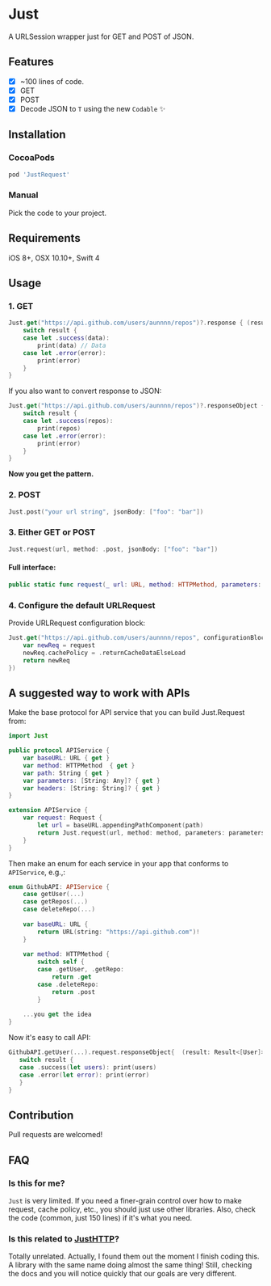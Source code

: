 # Just
A URLSession wrapper just for GET and POST of JSON.

## Features
- [x] ~100 lines of code.
- [x] GET
- [x] POST
- [x] Decode JSON to `T` using the new `Codable` ✨

## Installation
### CocoaPods
```ruby
pod 'JustRequest'
```

### Manual
Pick the code to your project.

## Requirements
iOS 8+, OSX 10.10+, Swift 4

## Usage
### 1. GET
```swift
Just.get("https://api.github.com/users/aunnnn/repos")?.response { (result) in
    switch result {
    case let .success(data):
        print(data) // Data
    case let .error(error):
        print(error)
    }
}
```

If you also want to convert response to JSON:
```swift
Just.get("https://api.github.com/users/aunnnn/repos")?.responseObject { (result: Result<[Repo]>) in
    switch result {
    case let .success(repos):
        print(repos)
    case let .error(error):
        print(error)
    }
}
```

**Now you get the pattern.**

### 2. POST
```swift
Just.post("your url string", jsonBody: ["foo": "bar"])
```

### 3. Either GET or POST
```swift
Just.request(url, method: .post, jsonBody: ["foo": "bar"])
```

#### Full interface:
```swift
public static func request(_ url: URL, method: HTTPMethod, parameters: Parameters?=nil, headers: HTTPHeaders?=nil, configurationBlock: URLRequestConfigurationBlock?=nil) -> Request
```

### 4. Configure the default URLRequest
Provide URLRequest configuration block:
```swift
Just.get("https://api.github.com/users/aunnnn/repos", configurationBlock: { (request: URLRequest) -> URLRequest in
    var newReq = request
    newReq.cachePolicy = .returnCacheDataElseLoad
    return newReq
})
```

## A suggested way to work with APIs
Make the base protocol for API service that you can build Just.Request from: 
```swift
import Just

public protocol APIService {
    var baseURL: URL { get }
    var method: HTTPMethod  { get }
    var path: String { get }
    var parameters: [String: Any]? { get }
    var headers: [String: String]? { get }
}

extension APIService {
    var request: Request {
        let url = baseURL.appendingPathComponent(path)
        return Just.request(url, method: method, parameters: parameters, headers: headers)
    }
}
```
Then make an enum for each service in your app that conforms to `APIService`, e.g.,:
```swift
enum GithubAPI: APIService {
    case getUser(...)
    case getRepos(...)
    case deleteRepo(...)
    
    var baseURL: URL {
        return URL(string: "https://api.github.com")!
    }
    
    var method: HTTPMethod {
        switch self {
        case .getUser, .getRepo: 
            return .get
        case .deleteRepo: 
            return .post
        }
    
    ...you get the idea
}
```

Now it's easy to call API:
```swift
GithubAPI.getUser(...).request.responseObject{  (result: Result<[User]>) in
   switch result {
   case .success(let users): print(users)
   case .error(let error): print(error)
   }
}
```

## Contribution
Pull requests are welcomed!

## FAQ
### Is this for me?
`Just` is very limited. If you need a finer-grain control over how to make request, cache policy, etc., you should just use other libraries. Also, check the code (common, just 150 lines) if it's what you need.

### Is this related to [JustHTTP](https://github.com/JustHTTP/Just)?
Totally unrelated. Actually, I found them out the moment I finish coding this. A library with the same name doing almost the same thing! Still, checking the docs and you will notice quickly that our goals are very different.
